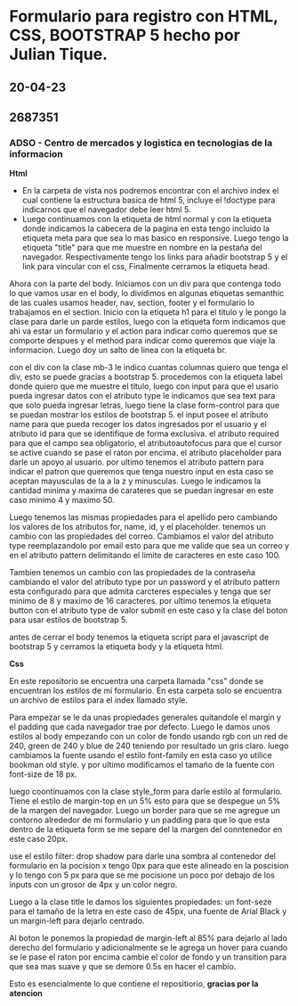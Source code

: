 # Formulario para registro con HTML, CSS, BOOTSTRAP 5 hecho por Julian Tique.
## 20-04-23
## 2687351
### ADSO - Centro de mercados y logistica en tecnologias de la informacion 

**Html**

- En la carpeta de vista nos podremos encontrar con el archivo index el cual contiene la estructura basica de html 5, incluye el !doctype para indicarnos que el navegador debe leer html 5.
- Luego continuamos con la etiqueta de html normal y con la etiqueta <head> donde indicamos la cabecera de la pagina en esta tengo incluido la etiqueta meta para que sea lo mas basico en responsive.  Luego tengo la etiqueta "title" para que me muestre en nombre en la pestaña del navegador. Respectivamente tengo los links para añadir bootstrap 5 y el link para vincular con el css, Finalmente cerramos la etiqueta head.
  
Ahora con la parte del body. Iniciamos con un div para que contenga todo lo que vamos usar en el body, lo dividimos en algunas etiquetas semanthic de las cuales usamos header, nav, section, footer y el formulario lo trabajamos en el section.  Inicio con la etiqueta h1 para el titulo y le pongo la clase para darle un parde estilos, luego con la etiqueta form indicamos que ahi va estar un formulario y el action para indicar como queremos que se comporte despues y el method para indicar como queremos que viaje la informacion. Luego doy un salto de linea con la etiqueta br.
  
con el div con la clase mb-3 le indico cuantas columnas quiero que tenga el div, esto se puede gracias a bootstrap 5. procedemos con la etiqueta label donde quiero que me muestre el titulo, luego con input para que el usario pueda ingresar datos con el atributo type le indicamos que sea text para que solo pueda ingresar letras, luego tiene la clase form-control para que se puedan mostrar los estilos de bootstrap 5. el input posee el atributo name para que pueda recoger los datos ingresados por el usuario y el atributo id para que se identifique de forma exclusiva. el atributo required para que el campo sea obligatorio, el atributoautofocus para que el cursor se active cuando se pase el raton por encima. el atributo placeholder para darle un apoyo al usuario. por ultimo tenemos el atributo pattern para indicar el patron que queremos que tenga nuestro input en esta caso se aceptan mayusculas de la a la z y minusculas. Luego le indicamos la cantidad minima y maxima de carateres que se puedan ingresar en este caso minimo 4 y maximo 50.
  
Luego tenemos las mismas propiedades para el apellido pero cambiando los valores de los atributos for, name, id, y el placeholder. tenemos un cambio con las propiedades del correo. Cambiamos el valor del atributo type reemplazandolo por email esto para que me valide que sea un correo y en el atributo pattern delimitando el limite de caracteres en este caso 100.
  
Tambien tenemos un cambio con las propiedades de la contraseña cambiando el valor del atributo type por un password y el atributo pattern esta configurado para que admita carcteres especiales y tenga que ser minimo de 8 y maximo de 16 caracteres. por ultimo tenemos la etiqueta button con el atributo type de valor submit en este caso y la clase del boton para usar estilos de bootstrap 5.
  
antes de cerrar el body tenemos la etiqueta script para el javascript de bootstrap 5 y cerramos la etiqueta body y la etiqueta html.
  
**Css**

En este repositorio se encuentra una carpeta llamada "css" donde se encuentran los estilos de mi formulario.
En esta carpeta solo se encuentra un archivo de estilos para el index llamado style.  
  
Para empezar se le da unas propiedades generales quitandole el margin y el padding que cada navegador trae por defecto. Luego le damos unos estilos al body empezando con un color de fondo usando rgb con un red de 240, green de 240 y blue de 240 teniendo por resultado un gris claro. luego cambiamos la fuente usando el estilo font-family en esta caso yo utilice bookman old style. y por ultimo modificamos el tamaño de la fuente con font-size de 18 px. 
  
luego coontinuamos con la clase style_form para darle estilo al formulario. Tiene el estilo de margin-top en un 5% esto para que se despegue un 5% de la margen del navegador. Luego un border para que se me agregue un contorno alrededor de mi formulario y un padding para que lo que esta dentro de la etiqueta form se me separe del la margen del conntenedor en este caso 20px.
  
use el estilo filter: drop shadow para darle una sombra al contenedor del formulario en la pocision x tengo 0px para que este alineado en la poscision y lo tengo con 5 px para que se me pocisione un poco por debajo de los inputs con un grosor de 4px y un color negro. 
  
Luego a la clase title le damos los siguientes propiedades: un font-seze para el tamaño de la letra en este caso de 45px, una fuente de Arial Black y un margin-left para dejarlo centrado. 
  
Al boton le ponemos la propiedad de margin-left al 85% para dejarlo al lado derecho del formulario y adicionalmente se le agrega un hover para cuando se le pase el raton por encima cambie el color de fondo y un transition para que sea mas suave y que se demore 0.5s en hacer el cambio.
  
Esto es esencialmente lo que contiene el repositiorio, **gracias por la atencion** 
